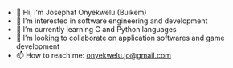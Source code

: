 - 👋 Hi, I’m Josephat Onyekwelu (Buikem)
- 👀 I’m interested in software engineering and development
- 🌱 I’m currently learning C and Python languages
- 💞️ I’m looking to collaborate on application softwares and game development
- 📫 How to reach me: onyekwelu.jo@gmail.com

<!---
BuikemJoe/BuikemJoe is a ✨ special ✨ repository because its `README.md` (this file) appears on your GitHub profile.
You can click the Preview link to take a look at your changes.
--->
